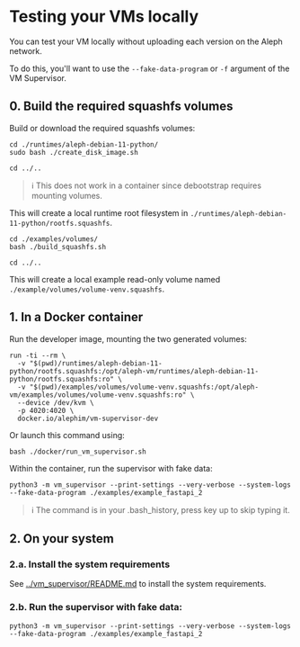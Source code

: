 # Testing your VMs locally

You can test your VM locally without uploading each version on the Aleph network.

To do this, you'll want to use the `--fake-data-program` or `-f` argument of the VM Supervisor.

## 0. Build the required squashfs volumes

Build or download the required squashfs volumes:

```shell
cd ./runtimes/aleph-debian-11-python/
sudo bash ./create_disk_image.sh

cd ../..
```
> ℹ️ This does not work in a container since debootstrap requires mounting volumes.

This will create a local runtime root filesystem in `./runtimes/aleph-debian-11-python/rootfs.squashfs`.

```shell
cd ./examples/volumes/
bash ./build_squashfs.sh

cd ../..
```
This will create a local example read-only volume named `./example/volumes/volume-venv.squashfs`.

## 1. In a Docker container

Run the developer image, mounting the two generated volumes:
```shell
run -ti --rm \
  -v "$(pwd)/runtimes/aleph-debian-11-python/rootfs.squashfs:/opt/aleph-vm/runtimes/aleph-debian-11-python/rootfs.squashfs:ro" \
  -v "$(pwd)/examples/volumes/volume-venv.squashfs:/opt/aleph-vm/examples/volumes/volume-venv.squashfs:ro" \
  --device /dev/kvm \
  -p 4020:4020 \
  docker.io/alephim/vm-supervisor-dev
```

Or launch this command using:
```shell
bash ./docker/run_vm_supervisor.sh
```


Within the container, run the supervisor with fake data:
```shell
python3 -m vm_supervisor --print-settings --very-verbose --system-logs --fake-data-program ./examples/example_fastapi_2
```

> ℹ️ The command is in your .bash_history, press key up to skip typing it. 

## 2. On your system

### 2.a. Install the system requirements

See [../vm_supervisor/README.md](../vm_supervisor/README.md) to install the system requirements.

### 2.b. Run the supervisor with fake data:

```shell
python3 -m vm_supervisor --print-settings --very-verbose --system-logs --fake-data-program ./examples/example_fastapi_2
```

